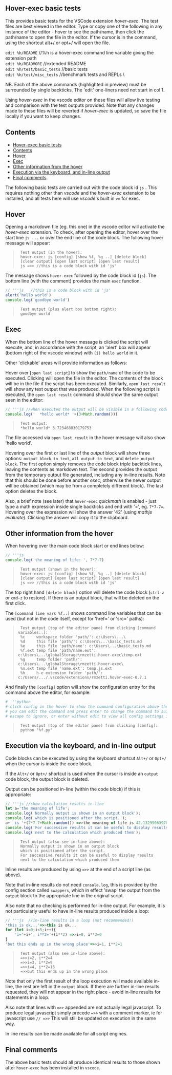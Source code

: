 ## Hover-exec basic tests

This provides basic tests for the VSCode extension *hover-exec*. The test files are best viewed in the editor. Type or copy one of the following in any instance of the editor - hover to see the path/name, then click the path/name to open the file in the editor. If the cursor is in the command, using the shortcut alt+/ or opt+/ will open the file.

`edit %h/README`            //%h is a hover-exec command line variable giving the extension path \
`edit %h/READMORE`       //extended README \
`edit %h/test/basic_tests` //basic tests \
`edit %h/test/misc_tests`  //benchmark tests and REPLs \

NB. Each of the above commands (highlighted in preview) must be surrounded by single backticks. The 'edit' one-liners need not start in col 1.

Using *hover-exec* in the vscode editor on these files will allow live testing and comparison with the test outputs provided. Note that any changes made to these files will be reverted if *hover-exec* is updated, so save the file locally if you want to keep changes.

## Contents
- [Hover-exec basic tests](#hover-exec-basic-tests)
- [Contents](#contents)
- [Hover](#hover)
- [Exec](#exec)
- [Other information from the hover](#other-information-from-the-hover)
- [Execution via the keyboard, and in-line output](#execution-via-the-keyboard-and-in-line-output)
- [Final comments](#final-comments)

The following basic tests are carried out with the code block id `js` . This requires nothing other than *vscode* and the *hover-exec* extension to be installed, and all tests here will use *vscode*'s built in `vm` for exec.

## Hover
Opening a markdown file (eg. this one) in the vscode editor will activate the *hover-exec* extension. To check, after opening the editor, hover over the start line `js ...` or over the end line of the code block. The following hover message will appear:

>      Test output (in the hover):
>      hover-exec: js [config] [show %f, %g ..] [delete block]
>      [clear output] [open last script] [open last result]
>      js =>> //this is a code block with id 'js'

The message shows `hover-exec` followed by the code block id (`js`). The bottom line (with the comment) provides the main `exec` function.

```js   //this is a code block with id 'js'
// '''js   //this is a code block with id 'js'
alert('hello world')
console.log('goodbye world')
```
>      Test output (plus alert box bottom right):
>      goodbye world

## Exec
When the bottom line of the hover message is clicked the script will execute, and, in accordance with the script,  an 'alert' box will appear (bottom right of the vscode window) with `(i) hello world` in it.

Other 'clickable' areas will provide information as follows:

Hover over [`open last script`] to show the `path/name` of the code to be executed. Clicking will open the file in the editor. The contents of the block will be in the file if the script has been executed. Similarly, `open last result` will show any text output that was produced. When the following script is executed, the `open last result` command should show the same output seen in the editor:

```js //when executed the output will be visible in a following code block titled 'output'.
// '''js //when executed the output will be visible in a following code block titled 'output'.
console.log('  *hello world* '+(3+Math.random()))
```
>      Test output:
>      *hello world* 3.723468830179753

The file accessed via `open last result` in the hover message will also show 'hello world'.

Hovering  over the first or last line of the *output* block will show three options: `output block to text`, `all output to text`, and `delete output block`. The first option simply removes the code block triple backtick lines, leaving the contents as markdown text. The second provides the output from the temporary output file generated, including any in-line results. Note that this should be done before another *exec*, otherwise the newer output will be obtained (which may be from a completely different block). The last option deletes the block. 

Also, a brief note (see later) that `hover-exec` *quickmath* is enabled - just type a math expression inside single backticks and end with '=', eg. `7*7-7=`. Hovering over the expression will show the answer '42' (using *mathjs evaluate*). Clicking the answer will copy it to the clipboard.

## Other information from the hover

When hovering over the main code block start or end lines below:

```js
// '''js
console.log('the meaning of life: ', 7*7-7)
```
>      Test output (shown in the hover):
>      hover-exec: js [config] [show %f, %g ..] [delete block]
>      [clear output] [open last script] [open last result]
>      js =>> //this is a code block with id 'js'

The top right hand `[delete block]` option will delete the code block (`ctrl-z` or `cmd-z` to restore). If there is an output block, that will be deleted on the first click.

The `[command line vars %f..]` shows command line variables  that can be used (but not in the code itself, except for 'href=' or 'src=' paths):

>      Test output (top of the editor pane) from clicking [command variables..]:
>      %c     workspace folder 'path/': c:\Users\...\
>      %d     this file 'path/': c:\Users\...\basic_tests.md
>      %e     this file 'path/name': c:\Users\...\basic_tests.md
>      %f.ext temp file 'path/name.ext': c:\Users\...\globalStorage\rmzetti.hover-exec\temp.ext
>      %g     temp folder 'path/': c:\Users\...\globalStorage\rmzetti.hover-exec\
>      %n.ext temp file 'name.ext': temp.js.ext
>      %h     h-e extension folder 'path/': c:/Users/.../.vscode/extensions/rmzetti.hover-exec-0.7.1

And finally the `[config]` option will show the configuration entry for the command above the editor, for example:

```python
# '''python
# click config in the hover to show the command configuration above the editor
# you can edit the command and press enter to change the command to suit, or
# escape to ignore, or enter without edit to view all config settings in settings.json
```
>      Test output (top of the editor pane) from clicking [config]:
>      python "%f.py"

## Execution via the keyboard, and in-line output

Code blocks can be executed by using the keyboard shortcut `Alt+/` or `Opt+/` when the cursor is inside the code block.

If the `Alt+/` or `Opt+/` shortcut is used when the cursor is inside an `output` code block, the output block is deleted.

Output can be positioned in-line (within the code block) if this is appropriate:

```js //show calculation results in-line
// '''js //show calculation results in-line
let a='the meaning of life';
console.log('Normally output is shown in an output block');
console.log('which is positioned after the script.');
a+' is '+(7*7-7+Math.random()) =>>the meaning of life is 42.13299063970367
console.log('For successive results it can be useful to display results');
console.log('next to the calculation which produced them');
```
>      Test output (also see in-line above):
>      Normally output is shown in an output block
>      which is positioned after the script.
>      For successive results it can be useful to display results
>      next to the calculation which produced them

Inline results are produced by using `=>>` at the end of a script line (as above).

Note that in-line results do not need `console.log`, this is provided by the config section called `swappers`, which in effect 'swap' the output from the `output` block to the appropriate line in the original script.

Also note that no checking is performed for in-line output. For example, it is not particularly useful to have in-line results produced inside a loop:

```js
// '''js  //in-line results in a loop (not recommended!) 
'this is ok...'=>>this is ok...
for (let i=0;i<5;i++){
    'i='+i+', i**2='+(i**2) =>>i=0, i**2=0
}
'but this ends up in the wrong place'=>>i=1, i**2=1
```
>      Test output (also see in-line above):
>      =>>i=2, i**2=4
>      =>>i=3, i**2=9
>      =>>i=4, i**2=16
>      =>>but this ends up in the wrong place

Note that only the first result of the loop execution will made available in-line, the rest are left in the `output` block. If there are further in-line results requested, they will not appear in the right place - avoid in-line results for statements in a loop.

Also note that lines with `=>>` appended are not actually legal javascript. To produce legal javascript simply precede `=>>` with a comment marker, ie for javascript use `// =>>` This will still be updated on execution in the same way.

In line results can be made available for all script engines.

## Final comments

The above basic tests should all produce identical results to those shown after `hover-exec` has been installed in `vscode`.


